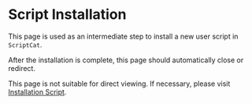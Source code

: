 # Script Installation

This page is used as an intermediate step to install a new user script in `ScriptCat`.

After the installation is complete, this page should automatically close or redirect.

This page is not suitable for direct viewing. If necessary, please visit [Installation Script](/docs/use/script_installation/).
